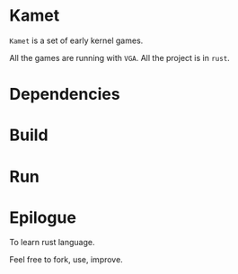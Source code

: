 # Kamet

`Kamet` is a set of early kernel games.

All the games are running with `VGA`. All the project is in `rust`.

# Dependencies

# Build

# Run

# Epilogue

To learn rust language.

Feel free to fork, use, improve.